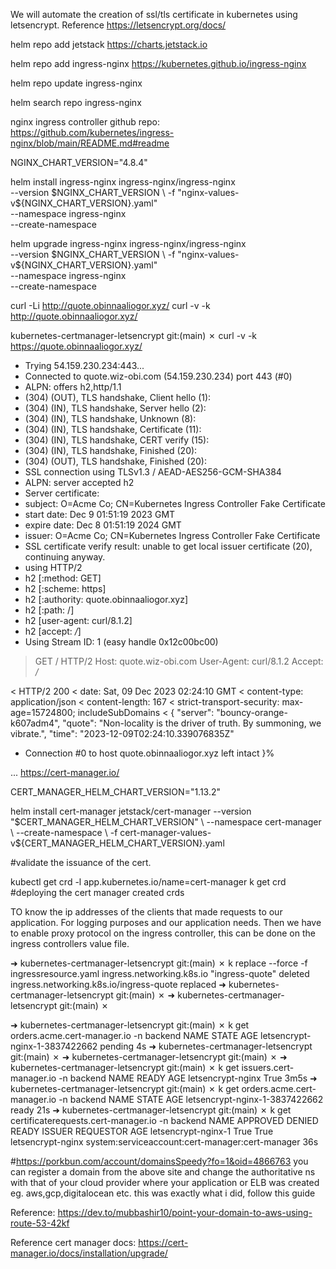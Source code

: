 We will automate the creation of ssl/tls certificate in kubernetes using letsencrypt.
Reference <https://letsencrypt.org/docs/>

helm repo add jetstack <https://charts.jetstack.io>

helm repo add ingress-nginx <https://kubernetes.github.io/ingress-nginx>

helm repo update ingress-nginx

helm search repo ingress-nginx

nginx ingress controller github repo:
<https://github.com/kubernetes/ingress-nginx/blob/main/README.md#readme>

NGINX_CHART_VERSION="4.8.4"

helm install ingress-nginx ingress-nginx/ingress-nginx \
    --version $NGINX_CHART_VERSION \
    -f "nginx-values-v${NGINX_CHART_VERSION}.yaml" \
    --namespace ingress-nginx \
    --create-namespace

 helm upgrade ingress-nginx ingress-nginx/ingress-nginx \
     --version $NGINX_CHART_VERSION \
     -f "nginx-values-v${NGINX_CHART_VERSION}.yaml" \
     --namespace ingress-nginx \
     --create-namespace

curl -Li <http://quote.obinnaaliogor.xyz/>
curl -v -k <http://quote.obinnaaliogor.xyz/>

 kubernetes-certmanager-letsencrypt git:(main) ✗ curl -v -k <https://quote.obinnaaliogor.xyz/>

* Trying 54.159.230.234:443...
* Connected to quote.wiz-obi.com (54.159.230.234) port 443 (#0)
* ALPN: offers h2,http/1.1
* (304) (OUT), TLS handshake, Client hello (1):
* (304) (IN), TLS handshake, Server hello (2):
* (304) (IN), TLS handshake, Unknown (8):
* (304) (IN), TLS handshake, Certificate (11):
* (304) (IN), TLS handshake, CERT verify (15):
* (304) (IN), TLS handshake, Finished (20):
* (304) (OUT), TLS handshake, Finished (20):
* SSL connection using TLSv1.3 / AEAD-AES256-GCM-SHA384
* ALPN: server accepted h2
* Server certificate:
* subject: O=Acme Co; CN=Kubernetes Ingress Controller Fake Certificate
* start date: Dec  9 01:51:19 2023 GMT
* expire date: Dec  8 01:51:19 2024 GMT
* issuer: O=Acme Co; CN=Kubernetes Ingress Controller Fake Certificate
* SSL certificate verify result: unable to get local issuer certificate (20), continuing anyway.
* using HTTP/2
* h2 [:method: GET]
* h2 [:scheme: https]
* h2 [:authority: quote.obinnaaliogor.xyz]
* h2 [:path: /]
* h2 [user-agent: curl/8.1.2]
* h2 [accept: */*]
* Using Stream ID: 1 (easy handle 0x12c00bc00)

> GET / HTTP/2
> Host: quote.wiz-obi.com
> User-Agent: curl/8.1.2
> Accept: */*
>
< HTTP/2 200
< date: Sat, 09 Dec 2023 02:24:10 GMT
< content-type: application/json
< content-length: 167
< strict-transport-security: max-age=15724800; includeSubDomains
<
{
    "server": "bouncy-orange-k607adm4",
    "quote": "Non-locality is the driver of truth. By summoning, we vibrate.",
    "time": "2023-12-09T02:24:10.339076835Z"

* Connection #0 to host quote.obinnaaliogor.xyz left intact
}%

...
<https://cert-manager.io/>

CERT_MANAGER_HELM_CHART_VERSION="1.13.2"

helm install cert-manager jetstack/cert-manager --version "$CERT_MANAGER_HELM_CHART_VERSION" \
  --namespace cert-manager \
  --create-namespace \
  -f cert-manager-values-v${CERT_MANAGER_HELM_CHART_VERSION}.yaml

  #validate the issuance of the cert.

kubectl get crd -l app.kubernetes.io/name=cert-manager
k get crd #deploying the cert manager created crds

TO know the ip addresses of the clients that made requests to our application.
For logging purposes and our application needs.
Then we have to enable proxy protocol on the ingress controller, this can be done on the ingress controllers value file.


➜  kubernetes-certmanager-letsencrypt git:(main) ✗ k replace --force -f ingressresource.yaml
ingress.networking.k8s.io "ingress-quote" deleted
ingress.networking.k8s.io/ingress-quote replaced
➜  kubernetes-certmanager-letsencrypt git:(main) ✗
➜  kubernetes-certmanager-letsencrypt git:(main) ✗

➜  kubernetes-certmanager-letsencrypt git:(main) ✗ k get orders.acme.cert-manager.io -n backend
NAME                             STATE     AGE
letsencrypt-nginx-1-3837422662   pending   4s
➜  kubernetes-certmanager-letsencrypt git:(main) ✗
➜  kubernetes-certmanager-letsencrypt git:(main) ✗
➜  kubernetes-certmanager-letsencrypt git:(main) ✗ k get issuers.cert-manager.io -n backend
NAME                READY   AGE
letsencrypt-nginx   True    3m5s
➜  kubernetes-certmanager-letsencrypt git:(main) ✗ k get orders.acme.cert-manager.io -n backend
NAME                             STATE   AGE
letsencrypt-nginx-1-3837422662   ready   21s
➜  kubernetes-certmanager-letsencrypt git:(main) ✗ k get certificaterequests.cert-manager.io -n backend
NAME                  APPROVED   DENIED   READY   ISSUER              REQUESTOR                                         AGE
letsencrypt-nginx-1   True                True    letsencrypt-nginx   system:serviceaccount:cert-manager:cert-manager   36s

#https://porkbun.com/account/domainsSpeedy?fo=1&oid=4866763
you can register a domain from the above site and change the authoritative ns <nameserver> with that of your cloud provider where your application or ELB was created eg. aws,gcp,digitalocean etc.
this was exactly what i did, follow this guide

Reference: https://dev.to/mubbashir10/point-your-domain-to-aws-using-route-53-42kf

Reference cert manager docs: https://cert-manager.io/docs/installation/upgrade/